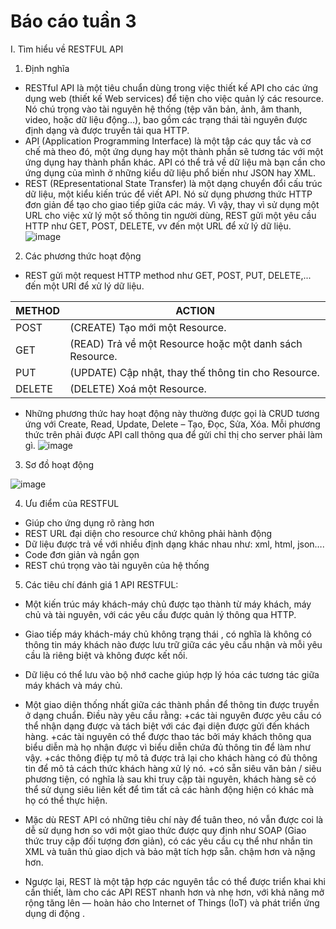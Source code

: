 # Báo cáo tuần 3

I. Tìm hiểu về RESTFUL API

  1. Định nghĩa
 
   - RESTful API là một tiêu chuẩn dùng trong việc thiết kế API cho các ứng dụng web (thiết kế Web services) để tiện cho việc quản lý các resource. Nó chú trọng vào tài nguyên hệ thống (tệp văn bản, ảnh, âm thanh, video, hoặc dữ liệu động…), bao gồm các trạng thái tài nguyên được định dạng và được truyền tải qua HTTP.
   - API (Application Programming Interface) là một tập các quy tắc và cơ chế mà theo đó, một ứng dụng hay một thành phần sẽ tương tác với một ứng dụng hay thành phần khác. API có thể trả về dữ liệu mà bạn cần cho ứng dụng của mình ở những kiểu dữ liệu phổ biến như JSON hay XML.
   - REST (REpresentational State Transfer) là một dạng chuyển đổi cấu trúc dữ liệu, một kiểu kiến trúc để viết API. Nó sử dụng phương thức HTTP đơn giản để tạo cho giao tiếp giữa các máy. Vì vậy, thay vì sử dụng một URL cho việc xử lý một số thông tin người dùng, REST gửi một yêu cầu HTTP như GET, POST, DELETE, vv đến một URL để xử lý dữ liệu.
![image](https://user-images.githubusercontent.com/92654803/140596770-c6b5d0a0-c450-4307-8286-009712b328c4.png)

    
    
   
  2. Các phương thức hoạt động 
  
   - REST gửi một request HTTP method như GET, POST, PUT, DELETE,... đến một URI để xử lý dữ liệu.
  
  |METHOD|ACTION|
  |---|-------|
  |POST|(CREATE) Tạo mới một Resource.|
  |GET|(READ) Trả về một Resource hoặc một danh sách Resource.|
  |PUT|(UPDATE) Cập nhật, thay thế thông tin cho Resource.|
  |DELETE|(DELETE) Xoá một Resource.|
  - Những phương thức hay hoạt động này thường được gọi là CRUD tương ứng với Create, Read, Update, Delete – Tạo, Đọc, Sửa, Xóa. Mỗi phương thức trên phải được API call thông qua để gửi chỉ thị cho server phải làm gì.
![image](https://user-images.githubusercontent.com/92654803/140596554-909907bc-103c-4ba7-9bd9-bfcd2f58f8c2.png)

    
  3. Sơ đồ hoạt động
  
 ![image](https://user-images.githubusercontent.com/92654803/140596543-e6661bbd-6a0b-447b-89fb-d16d3e23c5a0.png)

  4. Ưu điểm của RESTFUL
  
   - Giúp cho ứng dụng rõ ràng hơn
   - REST URL đại diện cho resource chứ không phải hành động
   - Dữ liệu được trả về với nhiều định dạng khác nhau như: xml, html, json….
   - Code đơn giản và ngắn gọn
   - REST chú trọng vào tài nguyên của hệ thống
    
    
  5. Các tiêu chí đánh giá 1 API RESTFUL:
   - Một kiến trúc máy khách-máy chủ được tạo thành từ máy khách, máy chủ và tài nguyên, với các yêu cầu được quản lý thông qua HTTP.
  
   - Giao tiếp máy khách-máy chủ không trạng thái , có nghĩa là không có thông tin máy khách nào được lưu trữ giữa các yêu cầu nhận và mỗi yêu cầu là riêng biệt và không      được kết nối.
  
   - Dữ liệu có thể lưu vào bộ nhớ cache giúp hợp lý hóa các tương tác giữa máy khách và máy chủ.
  
   - Một giao diện thống nhất giữa các thành phần để thông tin được truyền ở dạng chuẩn. Điều này yêu cầu rằng:
      +các tài nguyên được yêu cầu có thể nhận dạng được và tách biệt với các đại diện được gửi đến khách hàng.
      +các tài nguyên có thể được thao tác bởi máy khách thông qua biểu diễn mà họ nhận được vì biểu diễn chứa đủ thông tin để làm như vậy.
      +các thông điệp tự mô tả được trả lại cho khách hàng có đủ thông tin để mô tả cách thức khách hàng xử lý nó.
      +có sẵn siêu văn bản / siêu phương tiện, có nghĩa là sau khi truy cập tài nguyên, khách hàng sẽ có thể sử dụng siêu liên kết để tìm tất cả các hành động hiện có khác     mà họ có thể thực hiện.
   - Mặc dù REST API có những tiêu chí này để tuân theo, nó vẫn được coi là dễ sử dụng hơn so với một giao thức được quy định như SOAP (Giao thức truy cập đối tượng đơn giản), có các yêu cầu cụ thể như nhắn tin XML và tuân thủ giao dịch và bảo mật tích hợp sẵn. chậm hơn và nặng hơn.

   - Ngược lại, REST là một tập hợp các nguyên tắc có thể được triển khai khi cần thiết, làm cho các API REST nhanh hơn và nhẹ hơn, với khả năng mở rộng tăng lên — hoàn hảo cho Internet of Things (IoT) và phát triển ứng dụng di động .
